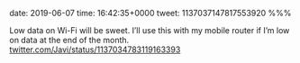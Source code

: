 date: 2019-06-07
time: 16:42:35+0000
tweet: 1137037147817553920
%%%

Low data on Wi-Fi will be sweet. I’ll use this with my mobile router if I’m low on data at the end of the month. [twitter.com/Javi/status/1137034783119163393](https://twitter.com/Javi/status/1137034783119163393)
